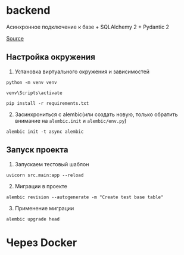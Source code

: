 # backend

Асинхронное подключение к базе + SQLAlchemy 2 + Pydantic 2

[Source](https://github.com/zhanymkanov/fastapi-best-practices#1-project-structure-consistent--predictable)

## Настройка окружения
1. Установка виртуального окружения и зависимостей
```shell
python -m venv venv

venv\Scripts\activate

pip install -r requirements.txt
```

2. Засинхрониться с alembic(или создать новую, только обратить внимание на `alembic.init` и `alembic/env.py`)
```shell
alembic init -t async alembic
```

## Запуск проекта
1. Запускаем тестовый шаблон
```shell
uvicorn src.main:app --reload
```

2. Миграции в проекте
```shell
alembic revision --autogenerate -m "Create test base table"  
```

3. Применение миграции
```shell
alembic upgrade head
```

# Через Docker